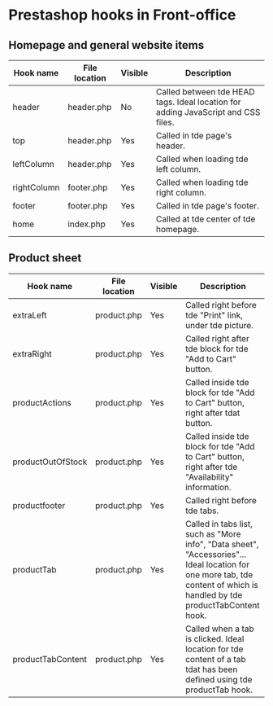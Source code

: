 Prestashop hooks in Front-office
============

Homepage and general website items
-------

| Hook name | File location | Visible | Description |
| --- | --- | --- | --- |
| header | header.php | No | Called between tde HEAD tags. Ideal location for adding JavaScript and CSS files. |
| top | header.php | Yes | Called in tde page's header. |
| leftColumn | header.php | Yes | Called when loading tde left column. |
| rightColumn | footer.php | Yes | Called when loading tde right column. |
| footer | footer.php | Yes | Called in tde page's footer. |
| home | index.php | Yes | Called at tde center of tde homepage. |

Product sheet
-------

| Hook name | File location | Visible | Description |
| --- | --- | --- | --- |
| extraLeft | product.php | Yes | Called right before tde "Print" link, under tde picture. |
| extraRight | product.php | Yes | Called right after tde block for tde "Add to Cart" button. |
| productActions | product.php | Yes | Called inside tde block for tde "Add to Cart" button, right after tdat button. |
| productOutOfStock | product.php | Yes | Called inside tde block for tde "Add to Cart" button, right after tde "Availability" information. |
| productfooter | product.php | Yes | Called right before tde tabs. |
| productTab | product.php | Yes | Called in tabs list, such as "More info", "Data sheet", "Accessories"... Ideal location for one more tab, tde content of which is handled by tde  productTabContent  hook. |
| productTabContent | product.php | Yes | Called when a tab is clicked. Ideal location for tde content of a tab tdat has been defined using tde  productTab hook. |
